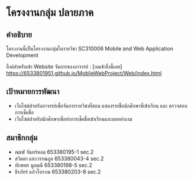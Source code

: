 # โครงงานกลุ่ม ปลายภาค

## คำอธิบาย
โครงงานนี้เป็นโครงงานกลุ่มในรายวิชา SC310006 Mobile and Web Application Development

ลิ้งค์สำหรับเข้า Website จัดการของอาจารย์ : [กดเข้าลิ้งนี้เลย] https://6533801951.github.io/MoblieWebProject/Web/index.html

## เป้าหมายการพัฒนา
- เว็บไซต์สำหรับอาจารย์เพื่อจัดการรายวิชาที่สอน แสดงรายชื่อนักศึกษาที่เข้าเรียน และ ตรวจสอบการเช็คชื่อ
- เว็บไซต์สำหรับนักศึกษาเพื่อทำการเช็คชื่อเข้าเรียนและตอยคำถาม        

## สมาชิกกลุ่ม
- ณธฬ     จันทร์หอม    653380195-1   sec.2
- สวิตตา แสงวรรณกูล  653380043-4   sec.2
- ทักษพร  มูลมณี  653380198-5  sec.2
- ธีรภัทร์  แก้วโบราณ  653380203-8  sec.2

